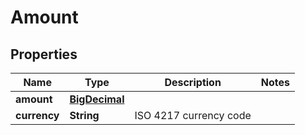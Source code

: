
# Amount

## Properties
Name | Type | Description | Notes
------------ | ------------- | ------------- | -------------
**amount** | [**BigDecimal**](BigDecimal.md) |  | 
**currency** | **String** | ISO 4217 currency code | 



